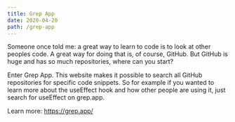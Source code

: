 ```yaml
---
title: Grep App
date: 2020-04-20
path: /grep-app
---
```


Someone once told me: a great way to learn to code is to look at other peoples code. A great way for doing that is, of course, GitHub. But GitHub is huge and has so much repositories, where can you start?

Enter Grep App. This website makes it possible to search all GitHub repositories for specific code snippets. So for example if you wanted to learn more about the useEffect hook and how other people are using it, just search for useEffect on grep.app.

Learn more: https://grep.app/
